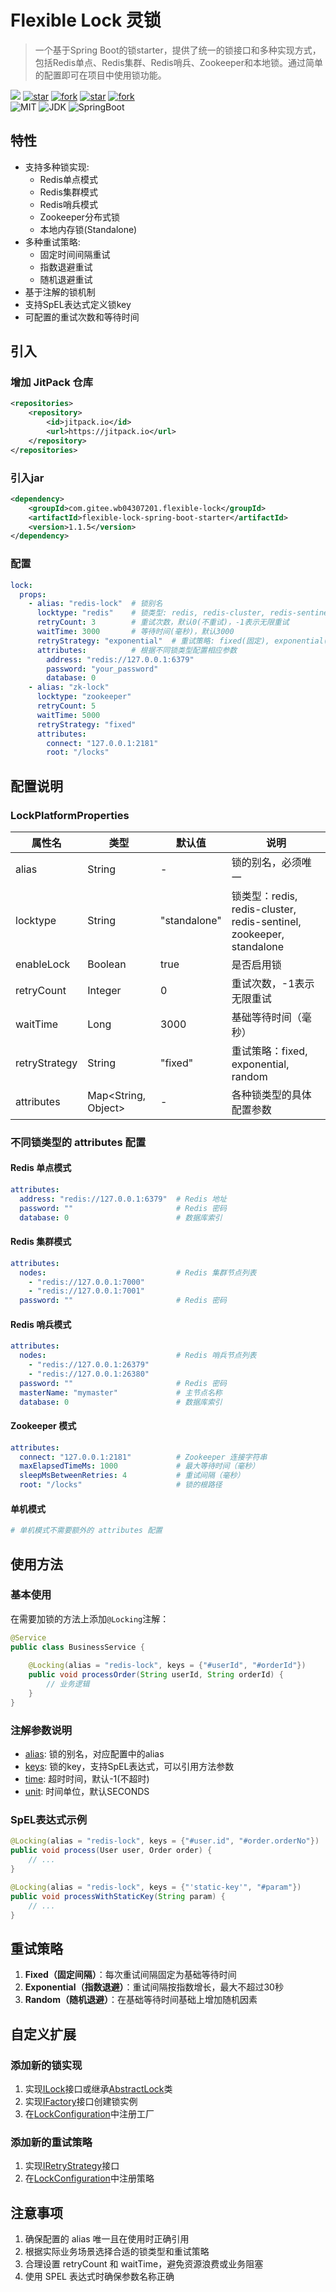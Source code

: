 # Flexible Lock 灵锁

> 一个基于Spring Boot的锁starter，提供了统一的锁接口和多种实现方式，包括Redis单点、Redis集群、Redis哨兵、Zookeeper和本地锁。通过简单的配置即可在项目中使用锁功能。


[![](https://jitpack.io/v/com.gitee.wb04307201/flexible-lock.svg)](https://jitpack.io/#com.gitee.wb04307201/flexible-lock)
[![star](https://gitee.com/wb04307201/flexible-lock/badge/star.svg?theme=dark)](https://gitee.com/wb04307201/flexible-lock)
[![fork](https://gitee.com/wb04307201/flexible-lock/badge/fork.svg?theme=dark)](https://gitee.com/wb04307201/flexible-lock)
[![star](https://img.shields.io/github/stars/wb04307201/flexible-lock)](https://github.com/wb04307201/flexible-lock)
[![fork](https://img.shields.io/github/forks/wb04307201/flexible-lock)](https://github.com/wb04307201/flexible-lock)  
![MIT](https://img.shields.io/badge/License-Apache2.0-blue.svg) ![JDK](https://img.shields.io/badge/JDK-17+-green.svg) ![SpringBoot](https://img.shields.io/badge/Srping%20Boot-3+-green.svg)

## 特性

- 支持多种锁实现:
    - Redis单点模式
    - Redis集群模式
    - Redis哨兵模式
    - Zookeeper分布式锁
    - 本地内存锁(Standalone)
- 多种重试策略:
    - 固定时间间隔重试
    - 指数退避重试
    - 随机退避重试
- 基于注解的锁机制
- 支持SpEL表达式定义锁key
- 可配置的重试次数和等待时间

## 引入

### 增加 JitPack 仓库
```xml
<repositories>
    <repository>
        <id>jitpack.io</id>
        <url>https://jitpack.io</url>
    </repository>
</repositories>
```

### 引入jar
```xml
<dependency>
    <groupId>com.gitee.wb04307201.flexible-lock</groupId>
    <artifactId>flexible-lock-spring-boot-starter</artifactId>
    <version>1.1.5</version>
</dependency>
```

### 配置
```yaml
lock:
  props:
    - alias: "redis-lock"  # 锁别名
      locktype: "redis"    # 锁类型: redis, redis-cluster, redis-sentinel, zookeeper, standalone
      retryCount: 3        # 重试次数，默认0(不重试)，-1表示无限重试
      waitTime: 3000       # 等待时间(毫秒)，默认3000
      retryStrategy: "exponential"  # 重试策略: fixed(固定), exponential(指数退避), random(随机)
      attributes:          # 根据不同锁类型配置相应参数
        address: "redis://127.0.0.1:6379"
        password: "your_password"
        database: 0
    - alias: "zk-lock"
      locktype: "zookeeper"
      retryCount: 5
      waitTime: 5000
      retryStrategy: "fixed"
      attributes:
        connect: "127.0.0.1:2181"
        root: "/locks"
```

## 配置说明

### LockPlatformProperties

| 属性名           | 类型                  | 默认值          | 说明                                                              |
|---------------|---------------------|--------------|-----------------------------------------------------------------|
| alias         | String              | -            | 锁的别名，必须唯一                                                       |
| locktype      | String              | "standalone" | 锁类型：redis, redis-cluster, redis-sentinel, zookeeper, standalone |
| enableLock    | Boolean             | true         | 是否启用锁                                                           |
| retryCount    | Integer             | 0            | 重试次数，-1表示无限重试                                                   |
| waitTime      | Long                | 3000         | 基础等待时间（毫秒）                                                      |
| retryStrategy | String              | "fixed"      | 重试策略：fixed, exponential, random                                 |
| attributes    | Map<String, Object> | -            | 各种锁类型的具体配置参数                                                    |

### 不同锁类型的 attributes 配置

#### Redis 单点模式
```yaml
attributes:
  address: "redis://127.0.0.1:6379"  # Redis 地址
  password: ""                       # Redis 密码
  database: 0                        # 数据库索引
```


#### Redis 集群模式
```yaml
attributes:
  nodes:                             # Redis 集群节点列表
    - "redis://127.0.0.1:7000"
    - "redis://127.0.0.1:7001"
  password: ""                       # Redis 密码
```


#### Redis 哨兵模式
```yaml
attributes:
  nodes:                             # Redis 哨兵节点列表
    - "redis://127.0.0.1:26379"
    - "redis://127.0.0.1:26380"
  password: ""                       # Redis 密码
  masterName: "mymaster"             # 主节点名称
  database: 0                        # 数据库索引
```


#### Zookeeper 模式
```yaml
attributes:
  connect: "127.0.0.1:2181"          # Zookeeper 连接字符串
  maxElapsedTimeMs: 1000             # 最大等待时间（毫秒）
  sleepMsBetweenRetries: 4           # 重试间隔（毫秒）
  root: "/locks"                     # 锁的根路径
```


#### 单机模式
```yaml
# 单机模式不需要额外的 attributes 配置
```

## 使用方法

### 基本使用

在需要加锁的方法上添加`@Locking`注解：

```java
@Service
public class BusinessService {
    
    @Locking(alias = "redis-lock", keys = {"#userId", "#orderId"})
    public void processOrder(String userId, String orderId) {
        // 业务逻辑
    }
}
```

### 注解参数说明

- [alias](flexible-lock\src\main\java\cn\wubo\flexible\lock\annotation\Locking.java#L13-L13): 锁的别名，对应配置中的alias
- [keys](flexible-lock\src\main\java\cn\wubo\flexible\lock\annotation\Locking.java#L19-L19): 锁的key，支持SpEL表达式，可以引用方法参数
- [time](flexible-lock\src\main\java\cn\wubo\flexible\lock\annotation\Locking.java#L21-L21): 超时时间，默认-1(不超时)
- [unit](flexible-lock\src\main\java\cn\wubo\flexible\lock\annotation\Locking.java#L23-L23): 时间单位，默认SECONDS

### SpEL表达式示例

```java
@Locking(alias = "redis-lock", keys = {"#user.id", "#order.orderNo"})
public void process(User user, Order order) {
    // ...
}

@Locking(alias = "redis-lock", keys = {"'static-key'", "#param"})
public void processWithStaticKey(String param) {
    // ...
}
```

## 重试策略

1. **Fixed（固定间隔）**：每次重试间隔固定为基础等待时间
2. **Exponential（指数退避）**：重试间隔按指数增长，最大不超过30秒
3. **Random（随机退避）**：在基础等待时间基础上增加随机因素

## 自定义扩展

### 添加新的锁实现

1. 实现[ILock](flexible-lock\src\main\java\cn\wubo\flexible\lock\lock\ILock.java#L4-L50)接口或继承[AbstractLock](flexible-lock\src\main\java\cn\wubo\flexible\lock\lock\platform\AbstractLock.java#L8-L45)类
2. 实现[IFactory](flexible-lock\src\main\java\cn\wubo\flexible\lock\factory\IFactory.java#L7-L12)接口创建锁实例
3. 在[LockConfiguration](flexible-lock-spring-boot-autoconfigure\src\main\java\cn\wubo\flexible\lock\autoconfigure\LockConfiguration.java#L22-L86)中注册工厂

### 添加新的重试策略

1. 实现[IRetryStrategy](flexible-lock\src\main\java\cn\wubo\flexible\lock\retry\IRetryStrategy.java#L5-L20)接口
2. 在[LockConfiguration](flexible-lock-spring-boot-autoconfigure\src\main\java\cn\wubo\flexible\lock\autoconfigure\LockConfiguration.java#L22-L86)中注册策略


## 注意事项

1. 确保配置的 alias 唯一且在使用时正确引用
2. 根据实际业务场景选择合适的锁类型和重试策略
3. 合理设置 retryCount 和 waitTime，避免资源浪费或业务阻塞
4. 使用 SPEL 表达式时确保参数名称正确
